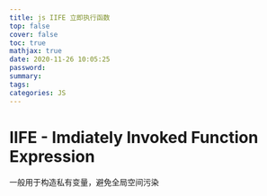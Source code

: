```yaml
---
title: js IIFE 立即执行函数
top: false
cover: false
toc: true
mathjax: true
date: 2020-11-26 10:05:25
password:
summary:
tags:
categories: JS
---
```


# IIFE - Imdiately Invoked Function Expression

一般用于构造私有变量，避免全局空间污染


